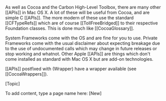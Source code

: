 As well as Cocoa and the Carbon High-Level Toolbox, there are many other [[APIs]] in Mac OS X. A lot of these will be useful from Cocoa, and are simple C [[APIs]]. The more modern of these use the standard [[CFTypeRefs]] which are of course [[TollFreeBridged]] to their respective Foundation classes. This is done much like [[CocoaGlossary]].

System Frameworks come with the OS and are fine for you to use.
Private Frameworks come with the usual disclaimer about expecting breakage due to the use of undocumented calls which may change in future releases or stop working and whatnot.
Other Apple [[APIs]] are things which don't come installed as standard with Mac OS X but are add-on technologies.

[[APIs]] postfixed with (Wrapper) have a wrapper available (see [[CocoaWrappers]]).

[Topic]

To add content, type a page name here: [New]